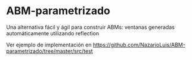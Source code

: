 # ABM-parametrizado
Una alternativa fácil y ágil para construir ABMs: ventanas generadas automáticamente utilizando reflection

Ver ejemplo de implementación en https://github.com/NazarioLuis/ABM-parametrizado/tree/master/src/test
